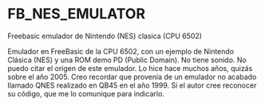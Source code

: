 # FB_NES_EMULATOR
Freebasic emulador de Nintendo (NES) clasica (CPU 6502)

Emulador en FreeBasic de la CPU 6502, con un ejemplo de Nintendo Clásica (NES) y una ROM demo PD (Public Domain).
No tiene sonido.
No puedo citar el origen de este emulador. Lo hice hace muchos años, quizás sobre el año 2005. 
Creo recordar que provenía de un emulador no acabado llamado QNES realizado en QB45 en el año 1999.
Si el autor cree reconocer su código, que me lo comunique para indicarlo.
